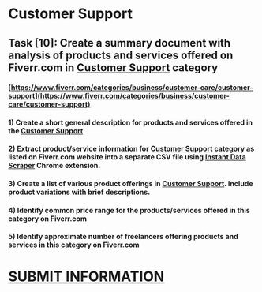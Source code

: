 # Customer Support
## Task [10]: Create a summary document with analysis of products and services offered on Fiverr.com in [Customer Support](https://www.fiverr.com/categories/business/customer-care/customer-support) category
#### [https://www.fiverr.com/categories/business/customer-care/customer-support](https://www.fiverr.com/categories/business/customer-care/customer-support)
#### 1) Create a short general description for products and services offered in the [Customer Support](https://www.fiverr.com/categories/business/customer-care/customer-support)
#### 2) Extract product/service information for [Customer Support](https://www.fiverr.com/categories/business/customer-care/customer-support) category as listed on Fiverr.com website into a separate CSV file using [Instant Data Scraper](https://chrome.google.com/webstore/detail/instant-data-scraper/ofaokhiedipichpaobibbnahnkdoiiah) Chrome extension.
#### 3) Create a list of various product offerings in [Customer Support](https://www.fiverr.com/categories/business/customer-care/customer-support). Include product variations with brief descriptions.
#### 4) Identify common price range for the products/services offered in this category on Fiverr.com
#### 5) Identify approximate number of freelancers offering products and services in this category on Fiverr.com

# [SUBMIT INFORMATION](https://forms.office.com/r/8AEKjkLxKG)
